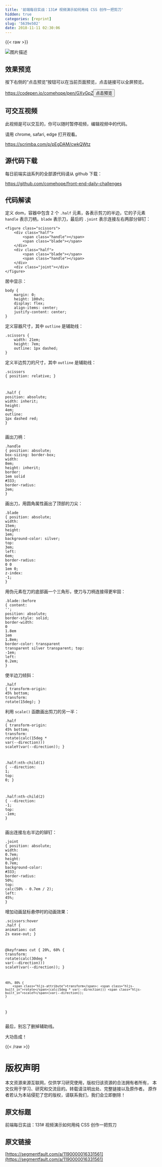 ```yaml
---
title: '前端每日实战：131# 视频演示如何用纯 CSS 创作一把剪刀'
hidden: true
categories: [reprint]
slug: '5639e502'
date: 2018-11-11 02:30:06
---
```


{{< raw >}}
<p><span class="img-wrap"><img data-src="/img/bVbgGKo?w=400&amp;h=299" src="https://static.alili.tech/img/bVbgGKo?w=400&amp;h=299" alt="&#x56FE;&#x7247;&#x63CF;&#x8FF0;" title="&#x56FE;&#x7247;&#x63CF;&#x8FF0;" style="cursor:pointer;display:inline"></span></p><h2 id="articleHeader0">&#x6548;&#x679C;&#x9884;&#x89C8;</h2><p>&#x6309;&#x4E0B;&#x53F3;&#x4FA7;&#x7684;&#x201C;&#x70B9;&#x51FB;&#x9884;&#x89C8;&#x201D;&#x6309;&#x94AE;&#x53EF;&#x4EE5;&#x5728;&#x5F53;&#x524D;&#x9875;&#x9762;&#x9884;&#x89C8;&#xFF0C;&#x70B9;&#x51FB;&#x94FE;&#x63A5;&#x53EF;&#x4EE5;&#x5168;&#x5C4F;&#x9884;&#x89C8;&#x3002;</p><p><a href="https://codepen.io/comehope/pen/GXyGpZ" rel="nofollow noreferrer" target="_blank">https://codepen.io/comehope/pen/GXyGpZ</a><button class="btn btn-xs btn-default ml10 preview" data-url="comehope/pen/GXyGpZ" data-typeid="3">&#x70B9;&#x51FB;&#x9884;&#x89C8;</button></p><h2 id="articleHeader1">&#x53EF;&#x4EA4;&#x4E92;&#x89C6;&#x9891;</h2><p>&#x6B64;&#x89C6;&#x9891;&#x662F;&#x53EF;&#x4EE5;&#x4EA4;&#x4E92;&#x7684;&#xFF0C;&#x4F60;&#x53EF;&#x4EE5;&#x968F;&#x65F6;&#x6682;&#x505C;&#x89C6;&#x9891;&#xFF0C;&#x7F16;&#x8F91;&#x89C6;&#x9891;&#x4E2D;&#x7684;&#x4EE3;&#x7801;&#x3002;</p><p>&#x8BF7;&#x7528; chrome, safari, edge &#x6253;&#x5F00;&#x89C2;&#x770B;&#x3002;</p><p><a href="https://scrimba.com/p/pEgDAM/cwkQWtz" rel="nofollow noreferrer" target="_blank">https://scrimba.com/p/pEgDAM/cwkQWtz</a></p><h2 id="articleHeader2">&#x6E90;&#x4EE3;&#x7801;&#x4E0B;&#x8F7D;</h2><p>&#x6BCF;&#x65E5;&#x524D;&#x7AEF;&#x5B9E;&#x6218;&#x7CFB;&#x5217;&#x7684;&#x5168;&#x90E8;&#x6E90;&#x4EE3;&#x7801;&#x8BF7;&#x4ECE; github &#x4E0B;&#x8F7D;&#xFF1A;</p><p><a href="https://github.com/comehope/front-end-daily-challenges" rel="nofollow noreferrer" target="_blank">https://github.com/comehope/front-end-daily-challenges</a></p><h2 id="articleHeader3">&#x4EE3;&#x7801;&#x89E3;&#x8BFB;</h2><p>&#x5B9A;&#x4E49; dom&#xFF0C;&#x5BB9;&#x5668;&#x4E2D;&#x5305;&#x542B; 2 &#x4E2A; <code>.half</code> &#x5143;&#x7D20;&#xFF0C;&#x5404;&#x8868;&#x793A;&#x526A;&#x5200;&#x7684;&#x534A;&#x8FB9;&#xFF0C;&#x5B83;&#x7684;&#x5B50;&#x5143;&#x7D20; <code>handle</code> &#x8868;&#x793A;&#x5200;&#x67C4;&#xFF0C;<code>blade</code> &#x8868;&#x793A;&#x5200;&#xFF0C;&#x6700;&#x540E;&#x7684; <code>.joint</code> &#x8868;&#x793A;&#x8FDE;&#x63A5;&#x5DE6;&#x53F3;&#x4E24;&#x90E8;&#x5206;&#x94C6;&#x9489;&#xFF1A;</p><div class="widget-codetool" style="display:none"><div class="widget-codetool--inner"><span class="selectCode code-tool" data-toggle="tooltip" data-placement="top" title="" data-original-title="&#x5168;&#x9009;"></span> <span type="button" class="copyCode code-tool" data-toggle="tooltip" data-placement="top" data-clipboard-text="&lt;figure class=&quot;scissors&quot;&gt;
    &lt;div class=&quot;half&quot;&gt;
        &lt;span class=&quot;handle&quot;&gt;&lt;/span&gt;
        &lt;span class=&quot;blade&quot;&gt;&lt;/span&gt;
    &lt;/div&gt;
    &lt;div class=&quot;half&quot;&gt;
        &lt;span class=&quot;blade&quot;&gt;&lt;/span&gt;
        &lt;span class=&quot;handle&quot;&gt;&lt;/span&gt;
    &lt;/div&gt;
    &lt;div class=&quot;joint&quot;&gt;&lt;/div&gt;
&lt;/figure&gt;" title="" data-original-title="&#x590D;&#x5236;"></span> <span type="button" class="saveToNote code-tool" data-toggle="tooltip" data-placement="top" title="" data-original-title="&#x653E;&#x8FDB;&#x7B14;&#x8BB0;"></span></div></div><pre class="xml hljs"><code class="html"><span class="hljs-tag">&lt;<span class="hljs-name">figure</span> <span class="hljs-attr">class</span>=<span class="hljs-string">&quot;scissors&quot;</span>&gt;</span>
    <span class="hljs-tag">&lt;<span class="hljs-name">div</span> <span class="hljs-attr">class</span>=<span class="hljs-string">&quot;half&quot;</span>&gt;</span>
        <span class="hljs-tag">&lt;<span class="hljs-name">span</span> <span class="hljs-attr">class</span>=<span class="hljs-string">&quot;handle&quot;</span>&gt;</span><span class="hljs-tag">&lt;/<span class="hljs-name">span</span>&gt;</span>
        <span class="hljs-tag">&lt;<span class="hljs-name">span</span> <span class="hljs-attr">class</span>=<span class="hljs-string">&quot;blade&quot;</span>&gt;</span><span class="hljs-tag">&lt;/<span class="hljs-name">span</span>&gt;</span>
    <span class="hljs-tag">&lt;/<span class="hljs-name">div</span>&gt;</span>
    <span class="hljs-tag">&lt;<span class="hljs-name">div</span> <span class="hljs-attr">class</span>=<span class="hljs-string">&quot;half&quot;</span>&gt;</span>
        <span class="hljs-tag">&lt;<span class="hljs-name">span</span> <span class="hljs-attr">class</span>=<span class="hljs-string">&quot;blade&quot;</span>&gt;</span><span class="hljs-tag">&lt;/<span class="hljs-name">span</span>&gt;</span>
        <span class="hljs-tag">&lt;<span class="hljs-name">span</span> <span class="hljs-attr">class</span>=<span class="hljs-string">&quot;handle&quot;</span>&gt;</span><span class="hljs-tag">&lt;/<span class="hljs-name">span</span>&gt;</span>
    <span class="hljs-tag">&lt;/<span class="hljs-name">div</span>&gt;</span>
    <span class="hljs-tag">&lt;<span class="hljs-name">div</span> <span class="hljs-attr">class</span>=<span class="hljs-string">&quot;joint&quot;</span>&gt;</span><span class="hljs-tag">&lt;/<span class="hljs-name">div</span>&gt;</span>
<span class="hljs-tag">&lt;/<span class="hljs-name">figure</span>&gt;</span></code></pre><p>&#x5C45;&#x4E2D;&#x663E;&#x793A;&#xFF1A;</p><div class="widget-codetool" style="display:none"><div class="widget-codetool--inner"><span class="selectCode code-tool" data-toggle="tooltip" data-placement="top" title="" data-original-title="&#x5168;&#x9009;"></span> <span type="button" class="copyCode code-tool" data-toggle="tooltip" data-placement="top" data-clipboard-text="body {
    margin: 0;
    height: 100vh;
    display: flex;
    align-items: center;
    justify-content: center;
}" title="" data-original-title="&#x590D;&#x5236;"></span> <span type="button" class="saveToNote code-tool" data-toggle="tooltip" data-placement="top" title="" data-original-title="&#x653E;&#x8FDB;&#x7B14;&#x8BB0;"></span></div></div><pre class="css hljs"><code class="css"><span class="hljs-selector-tag">body</span> {
    <span class="hljs-attribute">margin</span>: <span class="hljs-number">0</span>;
    <span class="hljs-attribute">height</span>: <span class="hljs-number">100vh</span>;
    <span class="hljs-attribute">display</span>: flex;
    <span class="hljs-attribute">align-items</span>: center;
    <span class="hljs-attribute">justify-content</span>: center;
}</code></pre><p>&#x5B9A;&#x4E49;&#x5BB9;&#x5668;&#x5C3A;&#x5BF8;&#xFF0C;&#x5176;&#x4E2D; <code>outline</code> &#x662F;&#x8F85;&#x52A9;&#x7EBF;&#xFF1A;</p><div class="widget-codetool" style="display:none"><div class="widget-codetool--inner"><span class="selectCode code-tool" data-toggle="tooltip" data-placement="top" title="" data-original-title="&#x5168;&#x9009;"></span> <span type="button" class="copyCode code-tool" data-toggle="tooltip" data-placement="top" data-clipboard-text=".scissors {
    width: 21em;
    height: 7em;
    outline: 1px dashed;
}" title="" data-original-title="&#x590D;&#x5236;"></span> <span type="button" class="saveToNote code-tool" data-toggle="tooltip" data-placement="top" title="" data-original-title="&#x653E;&#x8FDB;&#x7B14;&#x8BB0;"></span></div></div><pre class="css hljs"><code class="css"><span class="hljs-selector-class">.scissors</span> {
    <span class="hljs-attribute">width</span>: <span class="hljs-number">21em</span>;
    <span class="hljs-attribute">height</span>: <span class="hljs-number">7em</span>;
    <span class="hljs-attribute">outline</span>: <span class="hljs-number">1px</span> dashed;
}</code></pre><p>&#x5B9A;&#x4E49;&#x534A;&#x8FB9;&#x526A;&#x5200;&#x7684;&#x5C3A;&#x5BF8;&#xFF0C;&#x5176;&#x4E2D; <code>outline</code> &#x662F;&#x8F85;&#x52A9;&#x7EBF;&#xFF1A;</p><div class="widget-codetool" style="display:none"><div class="widget-codetool--inner"><span class="selectCode code-tool" data-toggle="tooltip" data-placement="top" title="" data-original-title="&#x5168;&#x9009;"></span> <span type="button" class="copyCode code-tool" data-toggle="tooltip" data-placement="top" data-clipboard-text=".scissors {
    position: relative;
}

.half {
    position: absolute;
    width: inherit;
    height: 4em;
    outline: 1px dashed red;
}" title="" data-original-title="&#x590D;&#x5236;"></span> <span type="button" class="saveToNote code-tool" data-toggle="tooltip" data-placement="top" title="" data-original-title="&#x653E;&#x8FDB;&#x7B14;&#x8BB0;"></span></div></div><pre class="css hljs"><code class="css"><span class="hljs-selector-class">.scissors</span> {
    <span class="hljs-attribute">position</span>: relative;
}

<span class="hljs-selector-class">.half</span> {
    <span class="hljs-attribute">position</span>: absolute;
    <span class="hljs-attribute">width</span>: inherit;
    <span class="hljs-attribute">height</span>: <span class="hljs-number">4em</span>;
    <span class="hljs-attribute">outline</span>: <span class="hljs-number">1px</span> dashed red;
}</code></pre><p>&#x753B;&#x51FA;&#x5200;&#x67C4;&#xFF1A;</p><div class="widget-codetool" style="display:none"><div class="widget-codetool--inner"><span class="selectCode code-tool" data-toggle="tooltip" data-placement="top" title="" data-original-title="&#x5168;&#x9009;"></span> <span type="button" class="copyCode code-tool" data-toggle="tooltip" data-placement="top" data-clipboard-text=".handle {
    position: absolute;
    box-sizing: border-box;
    width: 8em;
    height: inherit;
    border: 1em solid #333;
    border-radius: 2em;
}" title="" data-original-title="&#x590D;&#x5236;"></span> <span type="button" class="saveToNote code-tool" data-toggle="tooltip" data-placement="top" title="" data-original-title="&#x653E;&#x8FDB;&#x7B14;&#x8BB0;"></span></div></div><pre class="css hljs"><code class="css"><span class="hljs-selector-class">.handle</span> {
    <span class="hljs-attribute">position</span>: absolute;
    <span class="hljs-attribute">box-sizing</span>: border-box;
    <span class="hljs-attribute">width</span>: <span class="hljs-number">8em</span>;
    <span class="hljs-attribute">height</span>: inherit;
    <span class="hljs-attribute">border</span>: <span class="hljs-number">1em</span> solid <span class="hljs-number">#333</span>;
    <span class="hljs-attribute">border-radius</span>: <span class="hljs-number">2em</span>;
}</code></pre><p>&#x753B;&#x51FA;&#x5200;&#xFF0C;&#x7528;&#x5706;&#x89D2;&#x5C5E;&#x6027;&#x753B;&#x51FA;&#x4E86;&#x9876;&#x90E8;&#x7684;&#x5200;&#x5C16;&#xFF1A;</p><div class="widget-codetool" style="display:none"><div class="widget-codetool--inner"><span class="selectCode code-tool" data-toggle="tooltip" data-placement="top" title="" data-original-title="&#x5168;&#x9009;"></span> <span type="button" class="copyCode code-tool" data-toggle="tooltip" data-placement="top" data-clipboard-text=".blade {
    position: absolute;
    width: 15em;
    height: 1em;
    background-color: silver;
    top: 3em;
    left: 6em;
    border-radius: 0 0 1em 0;
    z-index: -1;
}" title="" data-original-title="&#x590D;&#x5236;"></span> <span type="button" class="saveToNote code-tool" data-toggle="tooltip" data-placement="top" title="" data-original-title="&#x653E;&#x8FDB;&#x7B14;&#x8BB0;"></span></div></div><pre class="css hljs"><code class="css"><span class="hljs-selector-class">.blade</span> {
    <span class="hljs-attribute">position</span>: absolute;
    <span class="hljs-attribute">width</span>: <span class="hljs-number">15em</span>;
    <span class="hljs-attribute">height</span>: <span class="hljs-number">1em</span>;
    <span class="hljs-attribute">background-color</span>: silver;
    <span class="hljs-attribute">top</span>: <span class="hljs-number">3em</span>;
    <span class="hljs-attribute">left</span>: <span class="hljs-number">6em</span>;
    <span class="hljs-attribute">border-radius</span>: <span class="hljs-number">0</span> <span class="hljs-number">0</span> <span class="hljs-number">1em</span> <span class="hljs-number">0</span>;
    <span class="hljs-attribute">z-index</span>: -<span class="hljs-number">1</span>;
}</code></pre><p>&#x7528;&#x4F2A;&#x5143;&#x7D20;&#x5728;&#x5200;&#x7684;&#x5E95;&#x90E8;&#x753B;&#x4E00;&#x4E2A;&#x4E09;&#x89D2;&#x5F62;&#xFF0C;&#x4F7F;&#x5200;&#x4E0E;&#x5200;&#x67C4;&#x8FDE;&#x63A5;&#x5F97;&#x66F4;&#x7262;&#x56FA;&#xFF1A;</p><div class="widget-codetool" style="display:none"><div class="widget-codetool--inner"><span class="selectCode code-tool" data-toggle="tooltip" data-placement="top" title="" data-original-title="&#x5168;&#x9009;"></span> <span type="button" class="copyCode code-tool" data-toggle="tooltip" data-placement="top" data-clipboard-text=".blade::before {
    content: &apos;&apos;;
    position: absolute;
    border-style: solid;
    border-width: 0 1.8em 1em 1.8em;
    border-color: transparent transparent silver transparent;
    top: -1em;
    left: 0.2em;
}" title="" data-original-title="&#x590D;&#x5236;"></span> <span type="button" class="saveToNote code-tool" data-toggle="tooltip" data-placement="top" title="" data-original-title="&#x653E;&#x8FDB;&#x7B14;&#x8BB0;"></span></div></div><pre class="css hljs"><code class="css"><span class="hljs-selector-class">.blade</span><span class="hljs-selector-pseudo">::before</span> {
    <span class="hljs-attribute">content</span>: <span class="hljs-string">&apos;&apos;</span>;
    <span class="hljs-attribute">position</span>: absolute;
    <span class="hljs-attribute">border-style</span>: solid;
    <span class="hljs-attribute">border-width</span>: <span class="hljs-number">0</span> <span class="hljs-number">1.8em</span> <span class="hljs-number">1em</span> <span class="hljs-number">1.8em</span>;
    <span class="hljs-attribute">border-color</span>: transparent transparent silver transparent;
    <span class="hljs-attribute">top</span>: -<span class="hljs-number">1em</span>;
    <span class="hljs-attribute">left</span>: <span class="hljs-number">0.2em</span>;
}</code></pre><p>&#x4F7F;&#x534A;&#x8FB9;&#x5200;&#x503E;&#x659C;&#xFF1A;</p><div class="widget-codetool" style="display:none"><div class="widget-codetool--inner"><span class="selectCode code-tool" data-toggle="tooltip" data-placement="top" title="" data-original-title="&#x5168;&#x9009;"></span> <span type="button" class="copyCode code-tool" data-toggle="tooltip" data-placement="top" data-clipboard-text=".half {
    transform-origin: 45% bottom;
    transform: rotate(15deg);
}" title="" data-original-title="&#x590D;&#x5236;"></span> <span type="button" class="saveToNote code-tool" data-toggle="tooltip" data-placement="top" title="" data-original-title="&#x653E;&#x8FDB;&#x7B14;&#x8BB0;"></span></div></div><pre class="css hljs"><code class="css"><span class="hljs-selector-class">.half</span> {
    <span class="hljs-attribute">transform-origin</span>: <span class="hljs-number">45%</span> bottom;
    <span class="hljs-attribute">transform</span>: <span class="hljs-built_in">rotate</span>(15deg);
}</code></pre><p>&#x5229;&#x7528; <code>scale()</code> &#x51FD;&#x6570;&#x753B;&#x51FA;&#x526A;&#x5200;&#x7684;&#x53E6;&#x4E00;&#x534A;&#xFF1A;</p><div class="widget-codetool" style="display:none"><div class="widget-codetool--inner"><span class="selectCode code-tool" data-toggle="tooltip" data-placement="top" title="" data-original-title="&#x5168;&#x9009;"></span> <span type="button" class="copyCode code-tool" data-toggle="tooltip" data-placement="top" data-clipboard-text=".half {
    transform-origin: 45% bottom;
    transform: rotate(calc(15deg * var(--direction))) scaleY(var(--direction));
}

.half:nth-child(1) {
    --direction: 1;
    top: 0;
}

.half:nth-child(2) {
    --direction: -1;
    top: -1em;
}" title="" data-original-title="&#x590D;&#x5236;"></span> <span type="button" class="saveToNote code-tool" data-toggle="tooltip" data-placement="top" title="" data-original-title="&#x653E;&#x8FDB;&#x7B14;&#x8BB0;"></span></div></div><pre class="css hljs"><code class="css"><span class="hljs-selector-class">.half</span> {
    <span class="hljs-attribute">transform-origin</span>: <span class="hljs-number">45%</span> bottom;
    <span class="hljs-attribute">transform</span>: <span class="hljs-built_in">rotate</span>(calc(15deg * var(--direction))) <span class="hljs-built_in">scaleY</span>(var(--direction));
}

<span class="hljs-selector-class">.half</span><span class="hljs-selector-pseudo">:nth-child(1)</span> {
    <span class="hljs-attribute">--direction</span>: <span class="hljs-number">1</span>;
    <span class="hljs-attribute">top</span>: <span class="hljs-number">0</span>;
}

<span class="hljs-selector-class">.half</span><span class="hljs-selector-pseudo">:nth-child(2)</span> {
    <span class="hljs-attribute">--direction</span>: -<span class="hljs-number">1</span>;
    <span class="hljs-attribute">top</span>: -<span class="hljs-number">1em</span>;
}</code></pre><p>&#x753B;&#x51FA;&#x8FDE;&#x63A5;&#x5DE6;&#x53F3;&#x534A;&#x8FB9;&#x7684;&#x94C6;&#x9489;&#xFF1A;</p><div class="widget-codetool" style="display:none"><div class="widget-codetool--inner"><span class="selectCode code-tool" data-toggle="tooltip" data-placement="top" title="" data-original-title="&#x5168;&#x9009;"></span> <span type="button" class="copyCode code-tool" data-toggle="tooltip" data-placement="top" data-clipboard-text=".joint {
    position: absolute;
    width: 0.7em;
    height: 0.7em;
    background-color: #333;
    border-radius: 50%;
    top: calc(50% - 0.7em / 2);
    left: 45%;
}" title="" data-original-title="&#x590D;&#x5236;"></span> <span type="button" class="saveToNote code-tool" data-toggle="tooltip" data-placement="top" title="" data-original-title="&#x653E;&#x8FDB;&#x7B14;&#x8BB0;"></span></div></div><pre class="css hljs"><code class="css"><span class="hljs-selector-class">.joint</span> {
    <span class="hljs-attribute">position</span>: absolute;
    <span class="hljs-attribute">width</span>: <span class="hljs-number">0.7em</span>;
    <span class="hljs-attribute">height</span>: <span class="hljs-number">0.7em</span>;
    <span class="hljs-attribute">background-color</span>: <span class="hljs-number">#333</span>;
    <span class="hljs-attribute">border-radius</span>: <span class="hljs-number">50%</span>;
    <span class="hljs-attribute">top</span>: <span class="hljs-built_in">calc</span>(50% - 0.7em / 2);
    <span class="hljs-attribute">left</span>: <span class="hljs-number">45%</span>;
}</code></pre><p>&#x589E;&#x52A0;&#x52A8;&#x753B;&#x9F20;&#x6807;&#x60AC;&#x505C;&#x65F6;&#x7684;&#x52A8;&#x753B;&#x6548;&#x679C;&#xFF1A;</p><div class="widget-codetool" style="display:none"><div class="widget-codetool--inner"><span class="selectCode code-tool" data-toggle="tooltip" data-placement="top" title="" data-original-title="&#x5168;&#x9009;"></span> <span type="button" class="copyCode code-tool" data-toggle="tooltip" data-placement="top" data-clipboard-text=".scissors:hover .half {
    animation: cut 2s ease-out;
}

@keyframes cut {
    20%, 60% {
        transform: rotate(calc(30deg * var(--direction))) scaleY(var(--direction));
    }

    40%, 80% {
        transform: rotate(calc(5deg * var(--direction))) scaleY(var(--direction));
    }
}" title="" data-original-title="&#x590D;&#x5236;"></span> <span type="button" class="saveToNote code-tool" data-toggle="tooltip" data-placement="top" title="" data-original-title="&#x653E;&#x8FDB;&#x7B14;&#x8BB0;"></span></div></div><pre class="css hljs"><code class="css"><span class="hljs-selector-class">.scissors</span><span class="hljs-selector-pseudo">:hover</span> <span class="hljs-selector-class">.half</span> {
    <span class="hljs-attribute">animation</span>: cut <span class="hljs-number">2s</span> ease-out;
}

@<span class="hljs-keyword">keyframes</span> cut {
    20%, 60% {
        <span class="hljs-attribute">transform</span>: <span class="hljs-built_in">rotate</span>(calc(30deg * var(--direction))) <span class="hljs-built_in">scaleY</span>(var(--direction));
    }

    40%, 80% {
        <span class="hljs-attribute">transform</span>: <span class="hljs-built_in">rotate</span>(calc(5deg * var(--direction))) <span class="hljs-built_in">scaleY</span>(var(--direction));
    }
}</code></pre><p>&#x6700;&#x540E;&#xFF0C;&#x522B;&#x5FD8;&#x4E86;&#x5220;&#x6389;&#x8F85;&#x52A9;&#x7EBF;&#x3002;</p><p>&#x5927;&#x529F;&#x544A;&#x6210;&#xFF01;</p>
{{< /raw >}}

# 版权声明
本文资源来源互联网，仅供学习研究使用，版权归该资源的合法拥有者所有，
本文仅用于学习、研究和交流目的。转载请注明出处、完整链接以及原作者。
原作者若认为本站侵犯了您的版权，请联系我们，我们会立即删除！

## 原文标题
前端每日实战：131# 视频演示如何用纯 CSS 创作一把剪刀

## 原文链接
[https://segmentfault.com/a/1190000016331561](https://segmentfault.com/a/1190000016331561)


